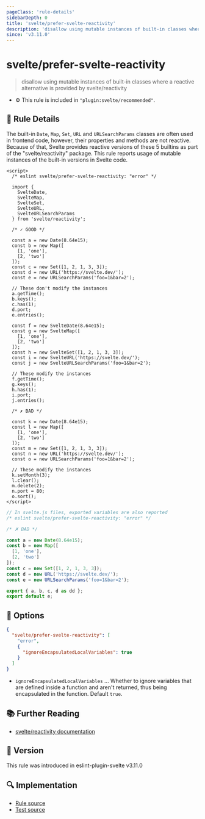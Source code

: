 ```yaml
---
pageClass: 'rule-details'
sidebarDepth: 0
title: 'svelte/prefer-svelte-reactivity'
description: 'disallow using mutable instances of built-in classes where a reactive alternative is provided by svelte/reactivity'
since: 'v3.11.0'
---
```


# svelte/prefer-svelte-reactivity

> disallow using mutable instances of built-in classes where a reactive alternative is provided by svelte/reactivity

- :gear: This rule is included in `"plugin:svelte/recommended"`.

## :book: Rule Details

The built-in `Date`, `Map`, `Set`, `URL` and `URLSearchParams` classes are often used in frontend code, however, their properties and methods are not reactive. Because of that, Svelte provides reactive versions of these 5 builtins as part of the "svelte/reactivity" package. This rule reports usage of mutable instances of the built-in versions in Svelte code.

<!--eslint-skip-->

```svelte
<script>
  /* eslint svelte/prefer-svelte-reactivity: "error" */

  import {
    SvelteDate,
    SvelteMap,
    SvelteSet,
    SvelteURL,
    SvelteURLSearchParams
  } from 'svelte/reactivity';

  /* ✓ GOOD */

  const a = new Date(8.64e15);
  const b = new Map([
    [1, 'one'],
    [2, 'two']
  ]);
  const c = new Set([1, 2, 1, 3, 3]);
  const d = new URL('https://svelte.dev/');
  const e = new URLSearchParams('foo=1&bar=2');

  // These don't modify the instances
  a.getTime();
  b.keys();
  c.has(1);
  d.port;
  e.entries();

  const f = new SvelteDate(8.64e15);
  const g = new SvelteMap([
    [1, 'one'],
    [2, 'two']
  ]);
  const h = new SvelteSet([1, 2, 1, 3, 3]);
  const i = new SvelteURL('https://svelte.dev/');
  const j = new SvelteURLSearchParams('foo=1&bar=2');

  // These modify the instances
  f.getTime();
  g.keys();
  h.has(1);
  i.port;
  j.entries();

  /* ✗ BAD */

  const k = new Date(8.64e15);
  const l = new Map([
    [1, 'one'],
    [2, 'two']
  ]);
  const m = new Set([1, 2, 1, 3, 3]);
  const n = new URL('https://svelte.dev/');
  const o = new URLSearchParams('foo=1&bar=2');

  // These modify the instances
  k.setMonth(3);
  l.clear();
  m.delete(2);
  n.port = 80;
  o.sort();
</script>
```

```js
// In svelte.js files, exported variables are also reported
/* eslint svelte/prefer-svelte-reactivity: "error" */

/* ✗ BAD */

const a = new Date(8.64e15);
const b = new Map([
  [1, 'one'],
  [2, 'two']
]);
const c = new Set([1, 2, 1, 3, 3]);
const d = new URL('https://svelte.dev/');
const e = new URLSearchParams('foo=1&bar=2');

export { a, b, c, d as dd };
export default e;
```

## :wrench: Options

```json
{
  "svelte/prefer-svelte-reactivity": [
    "error",
    {
      "ignoreEncapsulatedLocalVariables": true
    }
  ]
}
```

- `ignoreEncapsulatedLocalVariables` ... Whether to ignore variables that are defined inside a function and aren't returned, thus being encapsulated in the function. Default `true`.

## :books: Further Reading

- [svelte/reactivity documentation](https://svelte.dev/docs/svelte/svelte-reactivity)

## :rocket: Version

This rule was introduced in eslint-plugin-svelte v3.11.0

## :mag: Implementation

- [Rule source](https://github.com/sveltejs/eslint-plugin-svelte/blob/main/packages/eslint-plugin-svelte/src/rules/prefer-svelte-reactivity.ts)
- [Test source](https://github.com/sveltejs/eslint-plugin-svelte/blob/main/packages/eslint-plugin-svelte/tests/src/rules/prefer-svelte-reactivity.ts)

